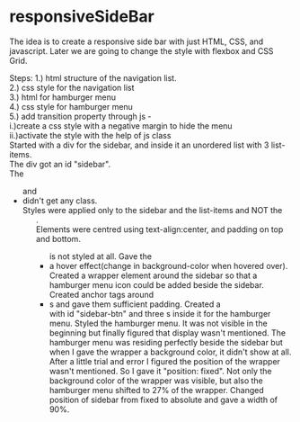 # responsiveSideBar
The idea is to create a responsive side bar with just HTML, CSS, and javascript.
Later we are going to change the style with flexbox and CSS Grid.

Steps:
1.) html structure of the navigation list.  
2.) css style for the navigation list  
3.) html for hamburger menu  
4.) css style for hamburger menu  
5.) add transition property through js - 	
		i.)create a css style with a negative margin to hide the menu  
		ii.)activate the style with the help of js class  
Started with a div for the sidebar, and inside it an unordered list with 3 list-items.  
The div got an id "sidebar".  
The <ul> and <li> didn't get any class.  
Styles were applied only to the sidebar and the list-items and NOT the <ul>.  
Elements were centred using text-align:center, and padding on top and bottom.  
<ul> is not styled at all.  
Gave the <li> a hover effect(change in background-color when hovered over).  
Created a wrapper element around the sidebar so that a hamburger menu icon could be added beside the sidebar.  
Created anchor tags around <li>s and gave them sufficient padding.  
Created a <div> with id "sidebar-btn" and three <span>s inside it for the hamburger menu.  
Styled the hamburger menu. It was not visible in the beginning but finally figured that display wasn't mentioned.  
The hamburger menu was residing perfectly beside the sidebar but when I gave the wrapper a background color, 
it didn't show at all. After a little trial and error I figured the position of the wrapper wasn't mentioned. So I gave it 
"position: fixed". Not only the background color of the wrapper was visible, but also the hamburger menu shifted to 
27% of the wrapper.  
Changed position of sidebar from fixed to absolute and gave a width of 90%.
